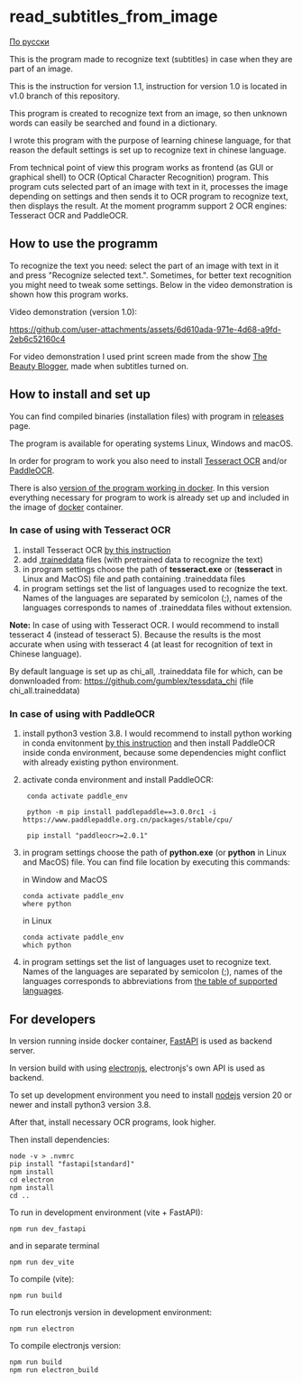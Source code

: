 # read_subtitles_from_image

[По русски](README_RUS.md)

This is the program made to recognize text (subtitles) in case when they are part of an image. 

This is the instruction for version 1.1, instruction for version 1.0 is located in v1.0 branch of this repository.

This program is created to recognize text from an image, so then unknown words can easily be searched and found in a dictionary.

I wrote this program with the purpose of learning chinese language, for that reason the default settings is set up to recognize text in chinese language.

From technical point of view this program works as frontend (as GUI or graphical shell) to OCR (Optical Character Recognition) program. This program cuts selected part of an image with text in it, processes the image depending on settings and then sends it to OCR program to recognize text, then displays the result. At the moment programm support 2 OCR engines: Tesseract OCR and PaddleOCR.

## How to use the programm

To recognize the text you need: select the part of an image with text in it and press "Recognize selected text.". Sometimes, for better text recognition you might need to tweak some settings. Below in the video demonstration is shown how this program works.

Video demonstration (version 1.0):

https://github.com/user-attachments/assets/6d610ada-971e-4d68-a9fd-2eb6c52160c4

For video demonstration I used print screen made from the show [The Beauty Blogger](https://wetv.vip/en/play/qgvq32ixh4yujoc-The%20Beauty%20Blogger/o0029e5dqz9-EP19%EF%BC%9AThe%20Beauty%20Blogger), made when subtitles turned on.

## How to install and set up

You can find compiled binaries (installation files) with program in [releases](https://github.com/BigIskander/read_subtitles_from_image/releases) page.

The program is available for operating systems Linux, Windows and macOS.

In order for program to work you also need to install [Tesseract OCR](https://tesseract-ocr.github.io/) and/or [PaddleOCR](https://paddlepaddle.github.io/PaddleOCR/main/en/index.html).

There is also [version of the program working in docker](https://hub.docker.com/r/bigiskander/read_subtitles_from_image). In this version everything necessary for program to work is already set up and included in the image of [docker](https://www.docker.com/) container.

### In case of using with Tesseract OCR
1. install Tesseract OCR [by this instruction](https://github.com/tesseract-ocr/tesseract?tab=readme-ov-file#installing-tesseract)
2. add [.traineddata](https://github.com/tesseract-ocr/tessdata) files (with pretrained data to recognize the text)
3. in program settings choose the path of **tesseract.exe** or (**tesseract** in Linux and MacOS) file and path containing .traineddata files
4. in program settings set the list of languages used to recognize the text. Names of the languages are separated by semicolon (;), names of the languages corresponds to names of .traineddata files without extension.

**Note:** In case of using with Tesseract OCR. I would recommend to install tesseract 4 (instead of tesseract 5). Because the results is the most accurate when using with tesseract 4 (at least for recognition of text in Chinese language).

By default language is set up as chi_all, .traineddata file for which, can be donwnloaded from: https://github.com/gumblex/tessdata_chi (file chi_all.traineddata)

### In case of using with PaddleOCR
1. install python3 vestion 3.8. I would recommend to install python working in conda envitonment [by this instruction](https://paddlepaddle.github.io/PaddleOCR/main/en/ppocr/environment.html) and then install PaddleOCR inside conda environment, because some dependencies might conflict with already existing python environment.
2. activate conda environment and install PaddleOCR:
   ```
    conda activate paddle_env

    python -m pip install paddlepaddle==3.0.0rc1 -i https://www.paddlepaddle.org.cn/packages/stable/cpu/

    pip install "paddleocr>=2.0.1"
    ```
3. in program settings choose the path of **python.exe** (or **python** in Linux and MacOS) file. You can find file location by executing this commands:
    
    in Window and MacOS
    ```
    conda activate paddle_env
    where python
    ```

    in Linux
    ```
    conda activate paddle_env
    which python
    ```
4. in program settings set the list of languages uset to recognize text. Names of the languages are separated by semicolon (;), names of the languages corresponds to abbreviations from [the table of supported languages](https://paddlepaddle.github.io/PaddleOCR/main/en/ppocr/blog/multi_languages.html#5-support-languages-and-abbreviations).

## For developers

In version running inside docker container, [FastAPI](https://fastapi.tiangolo.com/) is used as backend server.

In version build with using [electronjs](https://www.electronjs.org/), electronjs's own API is used as backend.

To set up development environment you need to install [nodejs](https://nodejs.org/en) version 20 or newer and install python3 version 3.8.

After that, install necessary OCR programs, look higher.

Then install dependencies:
```
node -v > .nvmrc
pip install "fastapi[standard]"
npm install
cd electron
npm install
cd ..
```

To run in development environment (vite + FastAPI):
```
npm run dev_fastapi
```
and in separate terminal
```
npm run dev_vite
```

To compile (vite):
```
npm run build
```

To run electronjs version in development environment:
```
npm run electron
```

To compile electronjs version:
```
npm run build
npm run electron_build
```

